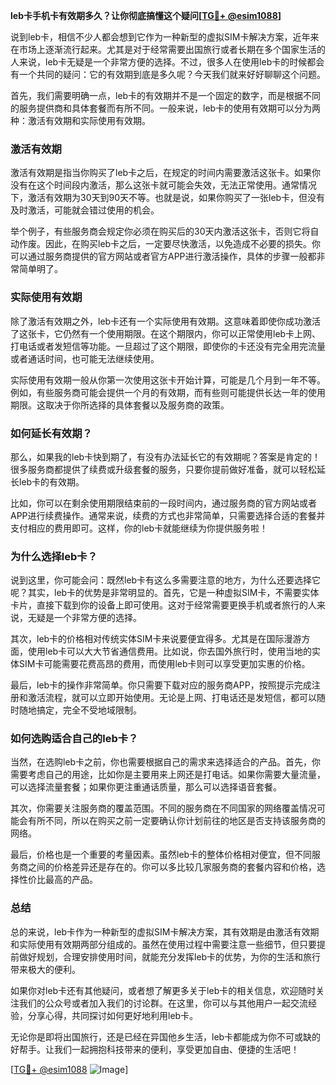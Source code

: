 **leb卡手机卡有效期多久？让你彻底搞懂这个疑问[[TG💪+ @esim1088](https://t.me/s/esim1088)]**

说到leb卡，相信不少人都会想到它作为一种新型的虚拟SIM卡解决方案，近年来在市场上逐渐流行起来。尤其是对于经常需要出国旅行或者长期在多个国家生活的人来说，leb卡无疑是一个非常方便的选择。不过，很多人在使用leb卡的时候都会有一个共同的疑问：它的有效期到底是多久呢？今天我们就来好好聊聊这个问题。

首先，我们需要明确一点，leb卡的有效期并不是一个固定的数字，而是根据不同的服务提供商和具体套餐而有所不同。一般来说，leb卡的使用有效期可以分为两种：激活有效期和实际使用有效期。

### **激活有效期**

激活有效期是指当你购买了leb卡之后，在规定的时间内需要激活这张卡。如果你没有在这个时间段内激活，那么这张卡就可能会失效，无法正常使用。通常情况下，激活有效期为30天到90天不等。也就是说，如果你购买了一张leb卡，但没有及时激活，可能就会错过使用的机会。

举个例子，有些服务商会规定你必须在购买后的30天内激活这张卡，否则它将自动作废。因此，在购买leb卡之后，一定要尽快激活，以免造成不必要的损失。你可以通过服务商提供的官方网站或者官方APP进行激活操作，具体的步骤一般都非常简单明了。

### **实际使用有效期**

除了激活有效期之外，leb卡还有一个实际使用有效期。这意味着即使你成功激活了这张卡，它仍然有一个使用期限。在这个期限内，你可以正常使用leb卡上网、打电话或者发短信等功能。一旦超过了这个期限，即使你的卡还没有完全用完流量或者通话时间，也可能无法继续使用。

实际使用有效期一般从你第一次使用这张卡开始计算，可能是几个月到一年不等。例如，有些服务商可能会提供一个月的有效期，而有些则可能提供长达一年的使用期限。这取决于你所选择的具体套餐以及服务商的政策。

### **如何延长有效期？**

那么，如果我的leb卡快到期了，有没有办法延长它的有效期呢？答案是肯定的！很多服务商都提供了续费或升级套餐的服务，只要你提前做好准备，就可以轻松延长leb卡的有效期。

比如，你可以在剩余使用期限结束前的一段时间内，通过服务商的官方网站或者APP进行续费操作。通常来说，续费的方式也非常简单，只需要选择合适的套餐并支付相应的费用即可。这样，你的leb卡就能继续为你提供服务啦！

### **为什么选择leb卡？**

说到这里，你可能会问：既然leb卡有这么多需要注意的地方，为什么还要选择它呢？其实，leb卡的优势是非常明显的。首先，它是一种虚拟SIM卡，不需要实体卡片，直接下载到你的设备上即可使用。这对于经常需要更换手机或者旅行的人来说，无疑是一个非常方便的选择。

其次，leb卡的价格相对传统实体SIM卡来说要便宜得多。尤其是在国际漫游方面，使用leb卡可以大大节省通信费用。比如说，你去国外旅行时，使用当地的实体SIM卡可能需要花费高昂的费用，而使用leb卡则可以享受更加实惠的价格。

最后，leb卡的操作非常简单。你只需要下载对应的服务商APP，按照提示完成注册和激活流程，就可以立即开始使用。无论是上网、打电话还是发短信，都可以随时随地搞定，完全不受地域限制。

### **如何选购适合自己的leb卡？**

当然，在选购leb卡之前，你也需要根据自己的需求来选择适合的产品。首先，你需要考虑自己的用途，比如你是主要用来上网还是打电话。如果你需要大量流量，可以选择流量套餐；如果你更注重通话质量，那么可以选择语音套餐。

其次，你需要关注服务商的覆盖范围。不同的服务商在不同国家的网络覆盖情况可能会有所不同，所以在购买之前一定要确认你计划前往的地区是否支持该服务商的网络。

最后，价格也是一个重要的考量因素。虽然leb卡的整体价格相对便宜，但不同服务商之间的价格差异还是存在的。你可以多比较几家服务商的套餐内容和价格，选择性价比最高的产品。

### **总结**

总的来说，leb卡作为一种新型的虚拟SIM卡解决方案，其有效期是由激活有效期和实际使用有效期两部分组成的。虽然在使用过程中需要注意一些细节，但只要提前做好规划，合理安排使用时间，就能充分发挥leb卡的优势，为你的生活和旅行带来极大的便利。

如果你对leb卡还有其他疑问，或者想了解更多关于leb卡的相关信息，欢迎随时关注我们的公众号或者加入我们的讨论群。在这里，你可以与其他用户一起交流经验，分享心得，共同探讨如何更好地利用leb卡。

无论你是即将出国旅行，还是已经在异国他乡生活，leb卡都能成为你不可或缺的好帮手。让我们一起拥抱科技带来的便利，享受更加自由、便捷的生活吧！

[[TG💪+ @esim1088](https://t.me/s/esim1088) ![Image](https://i.postimg.cc/4NQfJmqS/Snipaste-2025-05-13-00-14-12.png)]